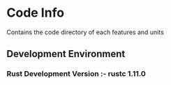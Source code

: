 # Code Info

Contains the code directory of each features and units

## Development Environment

### Rust Development Version :- rustc 1.11.0 